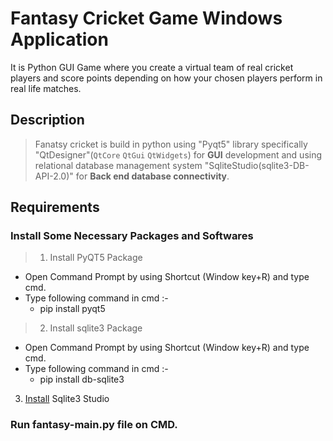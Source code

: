 # Fantasy Cricket Game Windows Application

It  is Python GUI Game where you create a virtual team of real cricket players and score points depending on how your chosen players perform in real life matches.
## Description
> Fanatsy cricket is build in python using "Pyqt5" library specifically  "QtDesigner"(`QtCore`  `QtGui`  `QtWidgets`) for **GUI** development and using relational database management system "SqliteStudio(sqlite3-DB-API-2.0)" for **Back end database connectivity**.

## Requirements
### Install Some Necessary Packages and Softwares

 >1) Install PyQT5 Package
 * Open Command Prompt by using Shortcut (Window key+R) and type cmd.
 * Type following command in cmd :-
      * pip install pyqt5
 >2) Install sqlite3 Package
 * Open Command Prompt by using Shortcut (Window key+R) and type cmd.
 * Type following command in cmd :-
      * pip install db-sqlite3
 3) [Install](https://sqlitestudio.pl/index.rvt?act=download) Sqlite3 Studio

### Run fantasy-main.py file on CMD.
